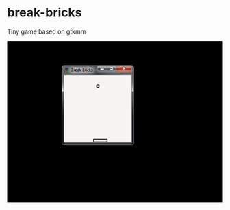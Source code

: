 # break-bricks

Tiny game based on gtkmm

![](https://github.com/gpalikyan/break-bricks/blob/master/wiki/break_bricks.gif)